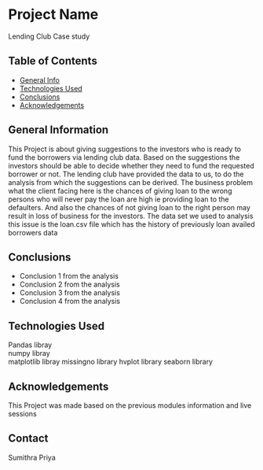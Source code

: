 # Project Name
Lending Club Case study


## Table of Contents
* [General Info](#general-information)
* [Technologies Used](#technologies-used)
* [Conclusions](#conclusions)
* [Acknowledgements](#acknowledgements)



## General Information
This Project is about giving suggestions to the investors who is ready to fund the borrowers via lending club data.
Based on the suggestions the investors should be able to decide whether they need to fund the requested borrower or not. 
The lending club have provided the data to us, to do the analysis from which the suggestions can be derived.
The business problem what the client facing here is the chances of giving loan to the wrong persons who will never pay the loan are high ie providing loan to the defaulters.
And also the chances of not giving loan to the right person may result in loss of business for the investors.
The data set we used to analysis this issue is the loan.csv file which has the history of previously loan availed borrowers data 


## Conclusions
- Conclusion 1 from the analysis
- Conclusion 2 from the analysis
- Conclusion 3 from the analysis
- Conclusion 4 from the analysis

<!-- You don't have to answer all the questions - just the ones relevant to your project. -->


## Technologies Used
Pandas libray \
numpy libray \
matplotlib libray
missingno library
hvplot library
seaborn library



## Acknowledgements
This Project was made based on the previous modules information and live sessions


## Contact
Sumithra
Priya
